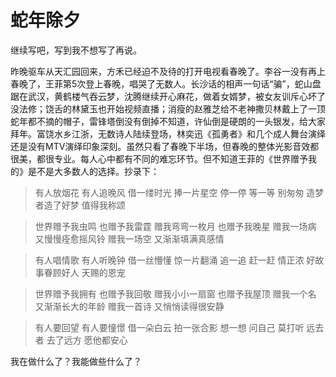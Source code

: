 # 蛇年除夕

<!--2025-01-29-->

继续写吧，写到我不想写了再说。

昨晚驱车从天汇园回来，方禾已经迫不及待的打开电视看春晚了。李谷一没有再上春晚了，王菲第5次登上春晚，唱哭了无数人。长沙话的相声一句话“骗”，蛇山盘踞在武汉，黄鹤楼气吞云梦，沈腾继续开心麻花，做着女婿梦，被女友训斥心坏了没法修；饶舌的林黛玉也开始视频直播；消瘦的赵雅芝给不老神撒贝林戴上了一顶蛇年都不摘的帽子，雷锋塔倒没有倒掉不知道，许仙倒是硬朗的一头银发，给大家拜年。富饶水乡江浙，无数诗人陆续登场，林奕迅《孤勇者》和几个成人舞台演绎还是没有MTV演绎印象深刻。虽然只看了春晚下半场，但春晚的整体光影音效都很美，都很专业。每人心中都有不同的难忘环节。但不知道王菲的《世界赠予我的》是不是大多数人的选择。抄录下：

> 有人放烟花 有人追晚风
> 借一缕时光 捧一片星空
> 停一停 等一等 别匆匆
> 造梦者造了好梦 值得我称颂

> 世界赠予我虫鸣 也赠予我雷霆
> 赠我弯弯一枚月 也赠予我晚星
> 赠我一场病 又慢慢痊愈摇风铃
> 赠我一场空 又渐渐填满真感情

> 有人唱情歌 有人听晚钟
> 借一丝懵懂 惊一片翻涌
> 追一追 赶一赶 情正浓
> 好故事眷顾好人 天赐的恩宠

> 世界赠予我拥有 也赠予我回敬
> 赠我小小一扇窗 也赠予我屋顶
> 赠我一个名 又渐渐长大的年龄
> 赠我一首诗 又悄悄读得很安静

> 有人要回望 有人要憧憬 借一朵白云 拍一张合影
> 想一想 问自己 莫打听 远去者 去了远方 愿他都安心

我在做什么了？我能做些什么了？
